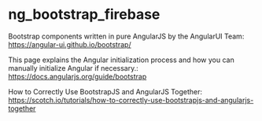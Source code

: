 # ng_bootstrap_firebase

Bootstrap components written in pure AngularJS by the AngularUI Team:
https://angular-ui.github.io/bootstrap/

This page explains the Angular initialization process and how you can manually initialize Angular if necessary.:
https://docs.angularjs.org/guide/bootstrap

How to Correctly Use BootstrapJS and AngularJS Together:
https://scotch.io/tutorials/how-to-correctly-use-bootstrapjs-and-angularjs-together

